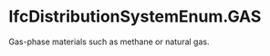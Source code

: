 IfcDistributionSystemEnum.GAS
=============================
Gas-phase materials such as methane or natural gas.


